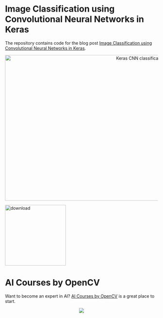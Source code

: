 # Image Classification using Convolutional Neural Networks in Keras

The repository contains code for the blog post [Image Classification using Convolutional Neural Networks in Keras](https://www.learnopencv.com/image-classification-using-convolutional-neural-networks-in-keras).

<p align="center"><img src="https://learnopencv.com/wp-content/uploads/2017/11/cnn-schema1.jpg" alt="Keras CNN classification" width="880" height="480"></p>

[<img src="https://learnopencv.com/wp-content/uploads/2022/07/download-button-e1657285155454.png" alt="download" width="200">](https://www.dropbox.com/scl/fo/wkefeui3jholhkkelcn0e/h?dl=1&rlkey=ozv3xa400fjjzb0k7scs7lc61)

# AI Courses by OpenCV

Want to become an expert in AI? [AI Courses by OpenCV](https://opencv.org/courses/) is a great place to start. 

<a href="https://opencv.org/courses/">
<p align="center"> 
<img src="https://www.learnopencv.com/wp-content/uploads/2020/04/AI-Courses-By-OpenCV-Github.png">
</p>
</a>
